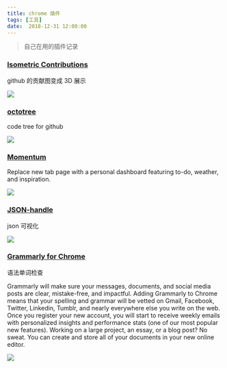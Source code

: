 ```yaml
---
title: chrome 插件
tags: [工具]
date:  2018-12-31 12:00:00
---
```



> 自己在用的插件记录


<!--more-->

### [Isometric Contributions](https://chrome.google.com/webstore/detail/isometric-contributions/mjoedlfflcchnleknnceiplgaeoegien/related)

github 的贡献图变成 3D 展示

![](https://beer-1256523277.cos.ap-shanghai.myqcloud.com/blog/IsometricContributions.jpg
)



### [octotree](https://chrome.google.com/webstore/detail/octotree/bkhaagjahfmjljalopjnoealnfndnagc)


code tree for github 

![](https://beer-1256523277.cos.ap-shanghai.myqcloud.com/blog/octotree.jpg
)


### [Momentum](https://chrome.google.com/webstore/detail/momentum/laookkfknpbbblfpciffpaejjkokdgca)

Replace new tab page with a personal dashboard featuring to-do, weather, and inspiration.


![](https://beer-1256523277.cos.ap-shanghai.myqcloud.com/blog/momentum.jpg
)

### [JSON-handle](https://chrome.google.com/webstore/detail/json-handle/iahnhfdhidomcpggpaimmmahffihkfnj)


json  可视化

![](https://beer-1256523277.cos.ap-shanghai.myqcloud.com/blog/json-handle.gif
)


### [Grammarly for Chrome](https://chrome.google.com/webstore/detail/grammarly-for-chrome/kbfnbcaeplbcioakkpcpgfkobkghlhen)

语法单词检查

Grammarly will make sure your messages, documents, and social media posts are clear, mistake-free, and impactful. Adding Grammarly to Chrome means that your spelling and grammar will be vetted on Gmail, Facebook, Twitter, Linkedin, Tumblr, and nearly everywhere else you write on the web. Once you register your new account, you will start to receive weekly emails with personalized insights and performance stats (one of our most popular new features). Working on a large project, an essay, or a blog post? No sweat. You can create and store all of your documents in your new online editor.


![](https://beer-1256523277.cos.ap-shanghai.myqcloud.com/blog/grammarly.jpg
)

